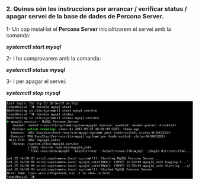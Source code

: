 ### 2.	Quines són les instruccions per arrancar / verificar status / apagar servei de la base de dades de Percona Server.

1- Un cop instal·lat el **Percona Server** inicialitzarem el servei amb la comanda:

***systemctl start mysql***
          
2- I ho comprovarem amb la comanda:

***systemctl status mysql***
          
3- I per apagar el servei:

***systemctl stop mysql***
          
![](https://github.com/joelalcaraz/BBDD/blob/master/Imatges/10.png)
          
          
